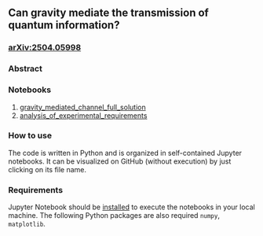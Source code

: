 ## Can gravity mediate the transmission of quantum information?

### [arXiv:2504.05998](https://arxiv.org/abs/2504.05998)

### Abstract

### Notebooks
1. [gravity_mediated_channel_full_solution](https://github.com/andreamari/optomechanics/blob/master/gravitational_channel/gravity_mediated_channel_full_solution.ipynb)
2. [analysis_of_experimental_requirements](https://github.com/andreamari/optomechanics/blob/master/gravitational_channel/analysis_of_experimental_requirements.ipynb)

### How to use
The code is written in Python and is organized in self-contained Jupyter notebooks.
It can be visualized on GitHub (without execution) by just clicking on its file name.

### Requirements
Jupyter Notebook should be [installed](https://jupyter.org/install) to execute the notebooks in your local machine. 
The following Python packages are also required `numpy`, `matplotlib`.
